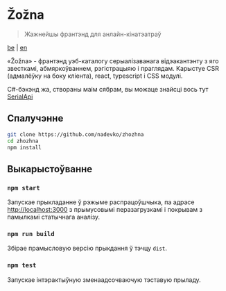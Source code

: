 # Žožna

> Жажнейшы франтэнд для анлайн-кінатэатраў

[be](README.be.md) | [en](README.md)

«Žožna» - франтэнд уэб-каталогу серыалізаванага відэакантэнту з яго
звесткамі, абмяркоўваннем, рэгістрацыяю і праглядам. Карыстуе CSR
(адмалёўку на боку кліента), react, typescript і CSS модулі.

C#-бэкэнд жа, створаны маім сябрам, вы можаце знайсці вось тут
[SerialApi](https://github.com/RedoTV/SerialApi)

## Спалучэнне

```bash
git clone https://github.com/nadevko/zhozhna
cd zhozhna
npm install
```

## Выкарыстоўванне

### `npm start`

Запускае прыкладанне ў рэжыме распрацоўшчыка, па адрасе
[http://localhost:3000](http://localhost:3000) з прымусовымі
перазагрузкамі і покрывам з памылкамі статычнага аналізу.

### `npm run build`

Збірае прамысловую версію прыкдання ў тэчцу `dist`.

### `npm test`

Запускае інтэрактыўную зменаадсочваючую тэставую прыладу.
